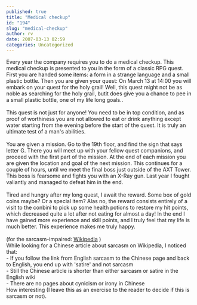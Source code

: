```yaml
---
published: true
title: "Medical checkup"
id: "194"
slug: "medical-checkup"
author: rv
date: 2007-03-13 02:59
categories: Uncategorized
---
```

Every year the company requires you to do a medical checkup. This medical checkup is presented to you in the form of a classic RPG quest. First you are handed some items: a form in a strange language and a small plastic bottle. Then you are given your quest: On March 13 at 14:00 you will embark on your quest for the holy grail! Well, this quest might not be as noble as searching for the holy grail, butit does give you a chance to pee in a small plastic bottle, one of my life long goals..<br /><br />This quest is not just for anyone! You need to be in top condition, and as proof of worthiness you are not allowed to eat or drink anything except water starting from the evening before the start of the quest. It is truly an ultimate test of a man's abilities.<br /><br />You are given a mission. Go to the 19th floor, and find the sign that says letter G. There you will meet up with your fellow quest companions, and proceed with the first part of the mission. At the end of each mission you are given the location and goal of the next mission. This continues for a couple of hours, until we meet the final boss just outside of the AXT Tower. This boss is fearsome and fights you with an X-Ray gun. Last year I fought valiantly and managed to defeat him in the end.<br /><br />Tired and hungry after my long quest, I await the reward. Some box of gold coins maybe? Or a special item? Alas no, the reward consists entirely of a visit to the conbini to pick up some health potions to restore my hit points, which decreased quite a lot after not eating for almost a day! In the end I have gained more experience and skill points, and I truly feel that my life is much better. This experience makes me truly happy.<br /><br />(for the sarcasm-impaired: <a href="http://zh.wikipedia.org/wiki/%E8%AE%BD%E5%88%BA">Wikipedia</a> )<br />While looking for a Chinese article about sarcasm on Wikipedia, I noticed that:<br />- If you follow the link from English sarcasm to the Chinese page and back to English, you end up with 'satire' and not sarcasm<br />- Still the Chinese article is shorter than either sarcasm or satire in the English wiki<br />- There are no pages about cynicism or irony in Chinese<br />How interesting (I leave this as an exercise to the reader to decide if this is sarcasm or not).